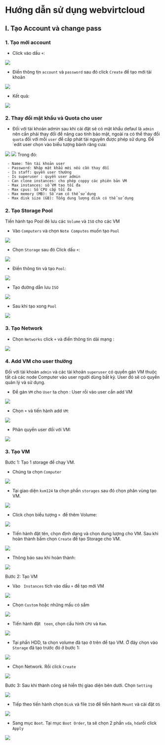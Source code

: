 # Hướng dẫn sử dụng webvirtcloud
## I. Tạo Account và change pass
### 1. Tạo mới account 

- Click vào dấu `+`:
<img src="../Images/webvirt/5.png">

- Điền thông tịn `account` và `password` sau đó click `Create` để tạo mới tài khoản 
<img src="../Images/webvirt/6.png">

- Kết quả: 
<img src="../Images/webvirt/7.png">

### 2. Thay đổi mật khẩu và Quota cho user

- Đối với tài khoản admin sau khi cài đặt sẽ có mật khẩu defaul là `admin` nên cần phải thay đổi để nâng cao tính bảo mật, ngoài ra có thể thay đổi `quota` đối với mỗi `user` để cấp phát tài nguyên được phép sử dụng. Để `edit user chọn vào biểu tượng bánh răng cưa:
<img src="../Images/webvirt/8.png">


  <img src="../Images/webvirt/9.png">
Trong đó: 

```
 - Name: Tên tài khoản user
 - Password: Nhập mật khẩu mới nếu cần thay đổi
 - Is staff: quyền user thường
 - Is superuser : quyền user admin
 - Can clone instances: cho phép coppy các phiên bản VM
 - Max instances: số VM tạo tối đa
 - Max cpus: Số CPU cấp tối đa
 - Max memory (MB): Số ram có thể sử dụng
 - Max disk size (GB): Tổng dung lượng disk có thể sử dụng
```

### 2. Tạo Storage Pool
Tiến hành tạo Pool đẻ lưu các `Volume` và `ISO` cho các VM
- Vào `Computers` và chọn `Note Computes` muốn tạo `Pool`
<img src="../Images/webvirt/10.png">

- Chọn `Storage` sau đó Click dấu `+`:
<img src="../Images/webvirt/11.png">

- Điền thông tin và tạo `Pool`:
<img src="../Images/webvirt/12.png">

- Tạo đường dẫn lưu `ISO`
<img src="../Images/webvirt/13.png">

- Sau khi tạo xong `Pool`
<img src="../Images/webvirt/14.png">

### 3. Tạo Network

- Chọn `Networks` click `+` và điền thông tin dải mạng :
<img src="../Images/webvirt/15.png">

### 4. Add VM cho user thường

Đối với tài khoản `admin` và các tài khoản `superuser` có quyền gán VM thuộc tất cả các node Computer vào user người dùng bất kỳ. User đó sẽ có quyền quản lý và sử dụng.

- Để gán `VM` cho `User` ta chọn : User rồi vào user cần add VM
<img src="../Images/webvirt/16.png">

- Chọn `+` và tiến hành add `VM`:
<img src="../Images/webvirt/17.png">

- Phân quyền user đối với VM:
<img src="../Images/webvirt/18.png">

### 3. Tạo VM
Bước 1: Tạo 1 storage để chạy VM. 
- Chúng ta chọn `Computer` 

![](../Images/create-image-ubuntu1604/Computer.png)

- Tại giao diện `kvm124` ta chọn phần `storages` sau đó chọn phân vùng tạo VM.

![](../Images/create-image-ubuntu1604/storages.png)

- Click chọn biểu tượng `+ `để thêm Volume: 

![](../Images/create-image-ubuntu1604/add-storage.png)

- Tiến hành đặt tên, chọn định dạng và chọn dung lượng cho VM. Sau khi hoàn thành bấm chọn `Create` để tạo Storage cho VM.

![](../Images/create-image-ubuntu1604/create-storage.png)

- Thông báo sau khi hoàn thành: 

![](../Images/create-image-ubuntu1604/create-ok.png)

Bước 2: Tạo VM

- Vào ` Instances` tích vào dấu `+` để tạo mới VM

![](../Images/create-image-ubuntu1604/new-instances.png)

- Chọn ` Custom ` hoặc những mấu có sắm

![](../Images/create-image-ubuntu1604/customer.png)

- Tiến hành đặt ` teen`, chọn cấu hình `CPU` và `Ram`.

![](../Images/create-image-ubuntu1604/info-instance.png)

- Tại phần HDD, ta chọn volume đã tạo ở trên để tạo VM. Ở đây chọn vào `Storage` đã tạo trước đó ở bước 1:

![](../Images/create-image-ubuntu1604/add-hdd.png)

- Chọn Network. Rồi click `Create`

![](../Images/create-image-ubuntu1604/add-network-and-create.png)

Bước 3: Sau khi thành công sẽ hiển thị giao diện bên dưới. Chọn `Setting`

![](../Images/create-image-ubuntu1604/setting.png)

- Tiếp theo tiến hành chọn `Disk` và file `ISO` để tiến hành `Mount` và cài đặt `OS`

![](../Images/create-image-ubuntu1604/mount-iso.png)

- Sang mục `Boot`. Tại mục `Boot Order`, ta sẽ chọn 2 phần `vda`, `hda`rồi click `Apply`

![](../Images/create-image-ubuntu1604/boot.png)

